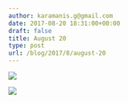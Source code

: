 ```yaml
---
author: karamanis.g@gmail.com
date: 2017-08-20 18:31:00+00:00
draft: false
title: August 20
type: post
url: /blog/2017/8/august-20
---
```




  
   ![](https://images.squarespace-cdn.com/content/v1/4f3f61bae4b063b909445965/1503222087746-PNOQJTSXC7PL8P4ACD4D/ke17ZwdGBToddI8pDm48kF9aEDQaTpZHfWEO2zppK7Z7gQa3H78H3Y0txjaiv_0fDoOvxcdMmMKkDsyUqMSsMWxHk725yiiHCCLfrh8O1z5QPOohDIaIeljMHgDF5CVlOqpeNLcJ80NK65_fV7S1UX7HUUwySjcPdRBGehEKrDf5zebfiuf9u6oCHzr2lsfYZD7bBzAwq_2wCJyqgJebgg/IMG_2121.jpg?format=original)

  

  
   ![](https://images.squarespace-cdn.com/content/v1/4f3f61bae4b063b909445965/1503222087742-NI5Z7WQIQZZKQP62AHXK/ke17ZwdGBToddI8pDm48kJUlZr2Ql5GtSKWrQpjur5t7gQa3H78H3Y0txjaiv_0fDoOvxcdMmMKkDsyUqMSsMWxHk725yiiHCCLfrh8O1z5QPOohDIaIeljMHgDF5CVlOqpeNLcJ80NK65_fV7S1UfNdxJhjhuaNor070w_QAc94zjGLGXCa1tSmDVMXf8RUVhMJRmnnhuU1v2M8fLFyJw/IMG_2124.jpg?format=original)

  


